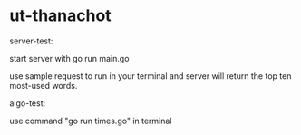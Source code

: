 # ut-thanachot
server-test: 


start server with go run main.go


use sample request to run in your terminal and server will return the top ten most-used words.


algo-test: 


use command "go run times.go" in terminal
